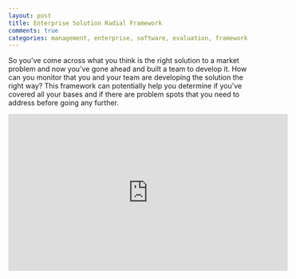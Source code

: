 ```yaml
---
layout: post
title: Enterprise Solution Radial Framework
comments: true
categories: management, enterprise, software, evaluation, framework
---
```


So you've come across what you think is the right solution to a market
problem and now you've gone ahead and built a team to develop it. How can
you monitor that you and your team are developing the solution the right way?
This framework can potentially help you determine if you've covered all
your bases and if there are problem spots that you need to address before
going any further.

<center>
<iframe width="560" height="315" src="https://www.youtube.com/embed/CTE0O_SO1wc" frameborder="0" allowfullscreen></iframe>
</center>
